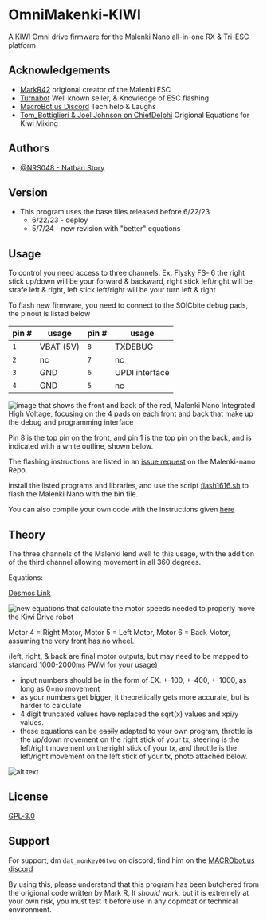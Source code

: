
# OmniMakenki-KIWI
A KIWI Omni drive firmware for the Malenki Nano all-in-one RX &amp; Tri-ESC platform


## Acknowledgements

 - [MarkR42](https://github.com/MarkR42) origional creator of the Malenki ESC
 - [Turnabot](https://turnabot.com/) Well known seller, & Knowledge of ESC flashing
 - [MacroBot.us Discord](https://discord.gg/SXwArmv) Tech help & Laughs
 - [Tom_Bottiglieri & Joel Johnson on ChiefDelphi](https://www.chiefdelphi.com/t/pic-kiwi-vex-robot/71688/7) Origional Equations for Kiwi Mixing


## Authors

- [@NRS048 - Nathan Story](https://github.com/NRS048)


## Version
- This program uses the base files released before 6/22/23
  - 6/22/23 - deploy
  - 5/7/24 - new revision with "better" equations
## Usage
To control you need access to three channels.
Ex. Flysky FS-i6 the right stick up/down will be your forward & backward, right stick left/right will be strafe left & right, left stick left/right will be your turn left & right

To flash new firmware, you need to connect to the SOICbite debug pads, the pinout is listed below

|pin #|usage|pin #|usage|
|-----|-----|-----|-----|
|`1`|VBAT (5V)|`8`|TXDEBUG| 
|`2`|nc|`7`|nc|
|`3`|GND|`6`|UPDI interface|
|`4`|GND|`5`|nc|

![image that shows the front and back of the red, Malenki Nano Integrated High Voltage, focusing on the 4 pads on each front and back that make up the debug and programming interface](https://github.com/NRS048/OmniMakenki-KIWI/blob/main/img/Malaxi.PNG)

Pin 8 is the top pin on the front, and pin 1 is the top pin on the back, and is indicated with a white outline, shown below.

The flashing instructions are listed in an [issue request](https://github.com/MarkR42/malenki-nano/issues/6) on the Malenki-nano Repo.

install the listed programs and libraries, and use the script [flash1616.sh](https://github.com/MarkR42/malenki-nano/blob/master/flashcmd/flash1616.sh) to flash the Malenki Nano with the bin file.

You can also compile your own code with the instructions given [here](https://github.com/MarkR42/malenki-nano/blob/master/firmware/README.md)
## Theory
The three channels of the Malenki lend well to this usage, with the addition of the third channel allowing movement in all 360 degrees.

Equations:

[Desmos Link](https://www.desmos.com/calculator/lyzy8svf33)

![new equations that calculate the motor speeds needed to properly move the Kiwi Drive robot](https://github.com/NRS048/OmniMakenki-KIWI/blob/main/img/DesmosCalculations.png)

Motor 4 = Right Motor, Motor 5 = Left Motor, Motor 6 = Back Motor, assuming the very front has no wheel.

(left, right, & back are final motor outputs, but may need to be mapped to standard 1000-2000ms PWM for your usage)
- input numbers should be in the form of EX. +-100, +-400, +-1000, as long as 0=no movement
- as your numbers get bigger, it theoretically gets more accurate, but is harder to calculate
- 4 digit truncated values have replaced the sqrt(x) values and xpi/y values.
- these equations can be ~~easily~~ adapted to your own program, throttle is the up/down movement on the right stick of your tx, steering is the left/right movement on the right stick of your tx, and throttle is the left/right movement on the left stick of your tx, photo attached below.

![alt text](https://github.com/NRS048/OmniMakenki-KIWI/blob/main/img/channels.png)

## License

[GPL-3.0](https://choosealicense.com/licenses/gpl-3.0/)


## Support

For support, dm `dat_monkey06two` on discord, find him on the [MACRObot.us discord](https://discord.gg/SXwArmv)

By using this, please understand that this program has been butchered from the origional code written by Mark R, It *should* work, but it is extremely at your own risk, you must test it before use in any copmbat or technical environment.
